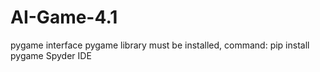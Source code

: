 # AI-Game-4.1
pygame interface
pygame library must be installed, command: pip install pygame
Spyder IDE
